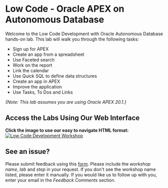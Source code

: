 # Low Code - Oracle APEX on Autonomous Database

Welcome to the Low Code Development with Oracle Autonomous Database hands-on lab. This lab will walk you through the following tasks:

-  Sign up for APEX
-  Create an app from a spreadsheet
-  Use Faceted search
-  Work on the report
-  Link the calendar
-  Use Quick SQL to define data structures
-  Create an app in APEX
-  Improve the application
-  Use Tasks, To Dos and Links


*{Note: This lab assumes you are using Oracle APEX 20.1.}*


## Access the Labs Using Our Web Interface
**Click the image to use our easy to navigate HTML format:**
[![Low Code Development Workshop](images/low-code-workshop.png " ")](https://apexapps.oracle.com/pls/apex/dbpm/r/livelabs/view-workshop?p180_id=634)

## See an issue?
Please submit feedback using this [form](https://apexapps.oracle.com/pls/apex/f?p=133:1:::::P1_FEEDBACK:1). Please include the *workshop name*, *lab* and *step* in your request.  If you don't see the workshop name listed, please enter it manually. If you would like us to follow up with you, enter your email in the *Feedback Comments* section.
